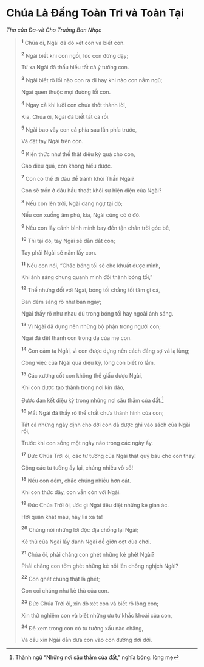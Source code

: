 # Chúa Là Ðấng Toàn Tri và Toàn Tại

_Thơ của Ða-vít Cho Trưởng Ban Nhạc_

> <sup><b>1</b></sup> Chúa ôi, Ngài đã dò xét con và biết con.
>
> <sup><b>2</b></sup> Ngài biết khi con ngồi, lúc con đứng dậy;
>
> Từ xa Ngài đã thấu hiểu tất cả ý tưởng con.
>
> <sup><b>3</b></sup> Ngài biết rõ lối nào con ra đi hay khi nào con nằm ngủ;
>
> Ngài quen thuộc mọi đường lối con.
>
> <sup><b>4</b></sup> Ngay cả khi lưỡi con chưa thốt thành lời,
>
> Kìa, Chúa ôi, Ngài đã biết tất cả rồi.
>
> <sup><b>5</b></sup> Ngài bao vây con cả phía sau lẫn phía trước,
>
> Và đặt tay Ngài trên con.
>
> <sup><b>6</b></sup> Kiến thức như thế thật diệu kỳ quá cho con,
>
> Cao diệu quá, con không hiểu được.
>
> <sup><b>7</b></sup> Con có thể đi đâu để tránh khỏi Thần Ngài?
>
> Con sẽ trốn ở đâu hầu thoát khỏi sự hiện diện của Ngài?
>
> <sup><b>8</b></sup> Nếu con lên trời, Ngài đang ngự tại đó;
>
> Nếu con xuống âm phủ, kìa, Ngài cũng có ở đó.
>
> <sup><b>9</b></sup> Nếu con lấy cánh bình minh bay đến tận chân trời góc bể,
>
> <sup><b>10</b></sup> Thì tại đó, tay Ngài sẽ dẫn dắt con;
>
> Tay phải Ngài sẽ nắm lấy con.
>
> <sup><b>11</b></sup> Nếu con nói, “Chắc bóng tối sẽ che khuất được mình,
>
> Khi ánh sáng chung quanh mình đổi thành bóng tối,”
>
> <sup><b>12</b></sup> Thế nhưng đối với Ngài, bóng tối chẳng tối tăm gì cả,
>
> Ban đêm sáng rõ như ban ngày;
>
> Ngài thấy rõ như nhau dù trong bóng tối hay ngoài ánh sáng.
>
> <sup><b>13</b></sup> Vì Ngài đã dựng nên những bộ phận trong người con;
>
> Ngài đã dệt thành con trong dạ của mẹ con.
>
> <sup><b>14</b></sup> Con cảm tạ Ngài, vì con được dựng nên cách đáng sợ và lạ lùng;
>
> Công việc của Ngài quá diệu kỳ, lòng con biết rõ lắm.
>
> <sup><b>15</b></sup> Các xương cốt con không thể giấu được Ngài,
>
> Khi con được tạo thành trong nơi kín đáo,
>
> Ðược đan kết diệu kỳ trong những nơi sâu thẳm của đất.[^1-2cc7332f-b370-4573-847f-74c2bee59064]
>
> <sup><b>16</b></sup> Mắt Ngài đã thấy rõ thể chất chưa thành hình của con;
>
> Tất cả những ngày định cho đời con đã được ghi vào sách của Ngài rồi,
>
> Trước khi con sống một ngày nào trong các ngày ấy.
>
> <sup><b>17</b></sup> Ðức Chúa Trời ôi, các tư tưởng của Ngài thật quý báu cho con thay!
>
> Cộng các tư tưởng ấy lại, chúng nhiều vô số!
>
> <sup><b>18</b></sup> Nếu con đếm, chắc chúng nhiều hơn cát.
>
> Khi con thức dậy, con vẫn còn với Ngài.
>
> <sup><b>19</b></sup> Ðức Chúa Trời ôi, ước gì Ngài tiêu diệt những kẻ gian ác.
>
> Hỡi quân khát máu, hãy lìa xa ta!
>
> <sup><b>20</b></sup> Chúng nói những lời độc địa chống lại Ngài;
>
> Kẻ thù của Ngài lấy danh Ngài để giỡn cợt đùa chơi.
>
> <sup><b>21</b></sup> Chúa ôi, phải chăng con ghét những kẻ ghét Ngài?
>
> Phải chăng con tởm ghét những kẻ nổi lên chống nghịch Ngài?
>
> <sup><b>22</b></sup> Con ghét chúng thật là ghét;
>
> Con coi chúng như kẻ thù của con.
>
> <sup><b>23</b></sup> Ðức Chúa Trời ôi, xin dò xét con và biết rõ lòng con;
>
> Xin thử nghiệm con và biết những ưu tư khắc khoải của con,
>
> <sup><b>24</b></sup> Ðể xem trong con có tư tưởng xấu nào chăng,
>
> Và cầu xin Ngài dẫn đưa con vào con đường đời đời.

[^1-2cc7332f-b370-4573-847f-74c2bee59064]: Thành ngữ “Những nơi sâu thẳm của đất,” nghĩa bóng: lòng mẹ
